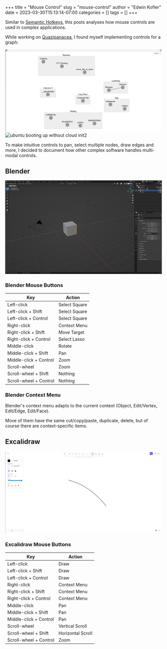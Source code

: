 +++
title = "Mouse Control"
slug = "mouse-control"
author = "Edwin Kofler"
date = 2023-03-30T15:13:14-07:00
categories = []
tags = []
+++

Similar to [Semantic Hotkeys](/post/semantic-hotkeys), this posts analyses how mouse controls are used in complex applications.

While working on [Quazipanacea](https://github.com/quazipanacea), I found myself implementing controls for a graph:

![graph](./quazipanacea.png)
![ubuntu booting up without cloud init2](/post/cloud-init/q.png)

To make intuitive controls to pan, select multiple nodes, draw edges and more, I decided to document how other complex software handles multi-modal controls.

## Blender

![graph](./blender.png)

### Blender Mouse Buttons

| Key                    | Action        |
|------------------------|---------------|
| Left-click             | Select Square |
| Left-click + Shift     | Select Square |
| Left-click + Control   | Select Square |
| Right-click            | Context Menu  |
| Right-click + Shift    | Move Target   |
| Right-click + Control  | Select Lasso  |
| Middle-click           | Rotate        |
| Middle-click + Shift   | Pan           |
| Middle-click + Control | Zoom          |
| Scroll-wheel           | Zoom          |
| Scroll-wheel + Shift   | Nothing       |
| Scroll-wheel + Control | Nothing       |

### Blender Context Menu

Blender's context menu adapts to the current context (Object, Edit/Vertex, Edit/Edge, Edit/Face).

Move of them have the same cut/copy/paste, duplicate, delete, but of course there are context-specific items.

## Excalidraw

![graph](./excalidraw.png)

### Excalidraw Mouse Buttons

| Key                    | Action            |
|------------------------|-------------------|
| Left-click             | Draw              |
| Left-click + Shift     | Draw              |
| Left-click + Control   | Draw              |
| Right-click            | Context Menu      |
| Right-click + Shift    | Context Menu      |
| Right-click + Control  | Context Menu      |
| Middle-click           | Pan               |
| Middle-click + Shift   | Pan               |
| Middle-click + Control | Pan               |
| Scroll-wheel           | Vertical Scroll   |
| Scroll-wheel + Shift   | Horizontal Scroll |
| Scroll-wheel + Control | Zoom              |
